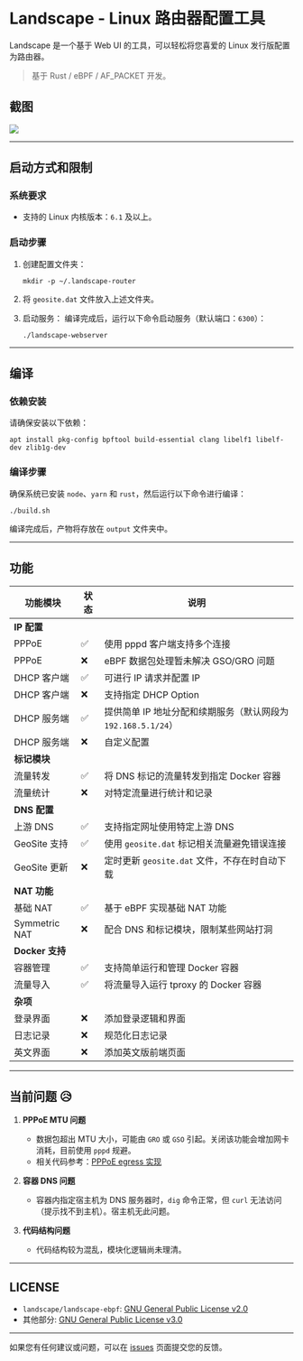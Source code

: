 # Landscape - Linux 路由器配置工具

Landscape 是一个基于 Web UI 的工具，可以轻松将您喜爱的 Linux 发行版配置为路由器。

> 基于 Rust / eBPF / AF_PACKET 开发。

## 截图
![](doc/images/1.png)

---

## 启动方式和限制

### 系统要求
- 支持的 Linux 内核版本：`6.1` 及以上。

### 启动步骤
1. 创建配置文件夹：
   ```shell
   mkdir -p ~/.landscape-router
   ```
2. 将 `geosite.dat` 文件放入上述文件夹。

3. 启动服务：
   编译完成后，运行以下命令启动服务（默认端口：`6300`）：
   ```shell
   ./landscape-webserver
   ```

---

## 编译

### 依赖安装
请确保安装以下依赖：
```shell
apt install pkg-config bpftool build-essential clang libelf1 libelf-dev zlib1g-dev
```

### 编译步骤
确保系统已安装 `node`、`yarn` 和 `rust`，然后运行以下命令进行编译：
```shell
./build.sh
```

编译完成后，产物将存放在 `output` 文件夹中。

---

## 功能

| 功能模块       | 状态 | 说明 |
|----------------|-------|------|
| **IP 配置**    |       |      |
| PPPoE          | ✅    | 使用 pppd 客户端支持多个连接 |
| PPPoE          | ❌    | eBPF 数据包处理暂未解决 GSO/GRO 问题 |
| DHCP 客户端    | ✅    | 可进行 IP 请求并配置 IP |
| DHCP 客户端    | ❌    | 支持指定 DHCP Option |
| DHCP 服务端    | ✅    | 提供简单 IP 地址分配和续期服务（默认网段为 `192.168.5.1/24`） |
| DHCP 服务端    | ❌    | 自定义配置 |
| **标记模块**   |       |      |
| 流量转发       | ✅    | 将 DNS 标记的流量转发到指定 Docker 容器 |
| 流量统计       | ❌    | 对特定流量进行统计和记录 |
| **DNS 配置**   |       |      |
| 上游 DNS       | ✅    | 支持指定网址使用特定上游 DNS |
| GeoSite 支持   | ✅    | 使用 `geosite.dat` 标记相关流量避免错误连接 |
| GeoSite 更新   | ❌    | 定时更新 `geosite.dat` 文件，不存在时自动下载 |
| **NAT 功能**   |       |      |
| 基础 NAT       | ✅    | 基于 eBPF 实现基础 NAT 功能 |
| Symmetric NAT | ❌    | 配合 DNS 和标记模块，限制某些网站打洞 |
| **Docker 支持**|       |      |
| 容器管理       | ✅    | 支持简单运行和管理 Docker 容器 |
| 流量导入       | ✅    | 将流量导入运行 tproxy 的 Docker 容器 |
| **杂项**       |       |      |
| 登录界面       | ❌    | 添加登录逻辑和界面 |
| 日志记录       | ❌    | 规范化日志记录 |
| 英文界面       | ❌    | 添加英文版前端页面 |

---

## 当前问题 😥

1. **PPPoE MTU 问题**
   - 数据包超出 MTU 大小，可能由 `GRO` 或 `GSO` 引起。关闭该功能会增加网卡消耗，目前使用 `pppd` 规避。
   - 相关代码参考：[PPPoE egress 实现](https://github.com/ThisSeanZhang/landscape/blob/424b842c29c469e4ad14503ee2bf9190ee24fd11/landscape/landscape-ebpf/src/bpf/pppoe.bpf.c#L68-L74)

2. **容器 DNS 问题**
   - 容器内指定宿主机为 DNS 服务器时，`dig` 命令正常，但 `curl` 无法访问（提示找不到主机）。宿主机无此问题。

3. **代码结构问题**
   - 代码结构较为混乱，模块化逻辑尚未理清。

---

## LICENSE

- `landscape/landscape-ebpf`: [GNU General Public License v2.0](https://www.gnu.org/licenses/old-licenses/gpl-2.0.html)
- 其他部分: [GNU General Public License v3.0](https://www.gnu.org/licenses/gpl-3.0.html)

---

如果您有任何建议或问题，可以在 [issues](./issues/new) 页面提交您的反馈。
